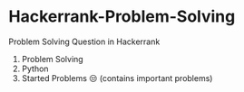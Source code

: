 # Hackerrank-Problem-Solving
Problem Solving Question in Hackerrank

1. Problem Solving
2. Python
3. Started Problems 😒 (contains important problems)

